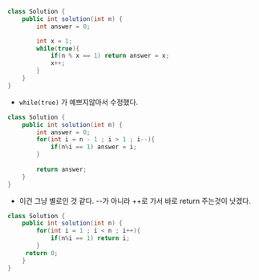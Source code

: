 ```Java
class Solution {
    public int solution(int n) {
        int answer = 0;

        int x = 1;
        while(true){
            if(n % x == 1) return answer = x;
            x++;
        }
    }
}
```
- `while(true)` 가 예쁘지않아서 수정했다.
```Java
class Solution {
    public int solution(int n) {
        int answer = 0;
        for(int i = n - 1 ; i > 1 ; i--){
            if(n%i == 1) answer = i;
        }
    
        return answer;
    }
}
```
- 이건 그냥 별로인 것 같다. --가 아니라 ++로 가서 바로 return 주는것이 낫겠다.
```Java
class Solution {
    public int solution(int n) {
        for(int i = 1 ; i < n ; i++){
            if(n%i == 1) return i;
        }
     return 0;   
    }
}
```
